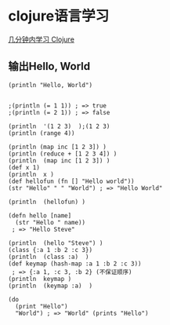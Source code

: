 # clojure语言学习


[几分钟内学习 Clojure ](https://www.oschina.net/translate/learn-clojure-in-minutes)


##  输出Hello, World

```
(println "Hello, World")
```

```

;(println (= 1 1)) ; => true
;(println (= 2 1)) ; => false

(println  '(1 2 3)  );(1 2 3)
(println (range 4))

(println (map inc [1 2 3]) )
(println (reduce + [1 2 3 4]) )
(println  (map inc [1 2 3]) )
(def x 1)
(println  x )
(def hellofun (fn [] "Hello world"))
(str "Hello" " " "World") ; => "Hello World"

(println  (hellofun) )

(defn hello [name]
  (str "Hello " name))
 ; => "Hello Steve"

(println  (hello "Steve") )
(class {:a 1 :b 2 :c 3})
(println  (class :a)  )
(def keymap (hash-map :a 1 :b 2 :c 3))
 ; => {:a 1, :c 3, :b 2} (不保证顺序)
(println  keymap )
(println  (keymap :a)  )

(do
  (print "Hello")
  "World") ; => "World" (prints "Hello")
```

##

##
